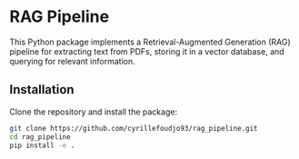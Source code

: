 # RAG Pipeline

This Python package implements a Retrieval-Augmented Generation (RAG) pipeline for extracting text from PDFs, storing it in a vector database, and querying for relevant information.

## Installation

Clone the repository and install the package:

```bash
git clone https://github.com/cyrillefoudjo93/rag_pipeline.git
cd rag_pipeline
pip install -e .
